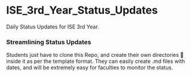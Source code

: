 # ISE_3rd_Year_Status_Updates
Daily Status Updates for ISE 3rd Year.

### Streamlining Status Updates

Students just have to clone this Repo, and create their own directories 📁 inside it as per the template format. They can easily create .md files with dates, and will be extremely easy for faculties to monitor the status.


